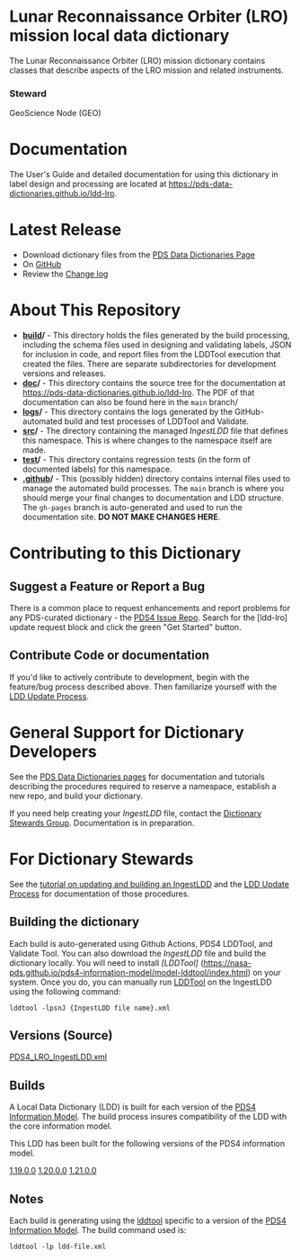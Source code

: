 # Lunar Reconnaissance Orbiter (LRO) mission local data dictionary

The Lunar Reconnaissance Orbiter (LRO) mission dictionary contains classes that describe aspects of the LRO mission and related instruments.

### Steward
GeoScience Node (GEO)

# Documentation
The User's Guide and detailed documentation for using this dictionary in
label design and processing
are located at https://pds-data-dictionaries.github.io/ldd-lro.
# Latest Release
* Download dictionary files from the [PDS Data Dictionaries Page](https://pds.nasa.gov/datastandards/dictionaries/#ldd-lro})
* On [GitHub](../../releases/latest)
* Review the [Change log](ChangeLog.md)
# About This Repository
* **[build](build)/** - This directory holds the files generated by the
  build processing, including the schema files used in designing and
  validating labels, JSON for inclusion in code, and report files from the
  LDDTool execution that created the files. There are separate
  subdirectories for development versions and releases.
* **[doc](docs)/** - This directory contains the source tree for the 
  documentation at https://pds-data-dictionaries.github.io/ldd-lro. The
  PDF of that documentation can also be found here in the `main` branch/
* **[logs](logs)/** - This directory contains the logs generated by the
  GitHub-automated build and test processes of LDDTool and Validate.
* **[src](src)/** - The directory containing the managed *IngestLDD* file
  that defines this namespace. This is where changes to the namespace
  itself are made.
* **[test](test)/** - This directory contains regression tests (in the
  form of documented labels) for this namespace.
* **[.github](.github)/** - This (possibly hidden) directory contains
  internal files used to manage the automated build processes.
The `main` branch is where you should merge your final changes to documentation and LDD structure.
The `gh-pages` branch is auto-generated and used to run the documentation site. **DO NOT MAKE CHANGES HERE**.
# Contributing to this Dictionary
## Suggest a Feature or Report a Bug
<!-- replace "repo id" below with the "ldd-xxx" string from the
GitHub repo URL.-->
There is a common place to request enhancements and report problems for
any PDS-curated dictionary - the [PDS4 Issue Repo](https://github.com/pds-data-dictionaries/PDS4-LDD-Issue-Repo/issues/new/choose).
Search for the \[ldd-lro\] update request block and click the green "Get Started" button.

## Contribute Code or documentation
If you'd like to actively contribute to development, begin with the
feature/bug process described above. Then familiarize yourself with
the [LDD Update Process](https://pds-data-dictionaries.github.io/development/ldd-update.html).

# General Support for Dictionary Developers
See the [PDS Data Dictionaries pages](https://pds-data-dictionaries.github.io)
for documentation and tutorials describing the procedures
required to reserve a namespace,
establish a new repo, and build your dictionary.

If you need help creating your *IngestLDD* file, contact the [Dictionary Stewards Group](https://pds-data-dictionaries.github.io/teams/pds-dd-stewards.html). Documentation is in preparation.
# For Dictionary Stewards
See the [tutorial on updating and building an IngestLDD](https://pds-data-dictionaries.github.io/support/tutorials.html#ldd-update-and-build-tutorial) and the [LDD Update Process](https://pds-data-dictionaries.github.io/development/ldd-update.html) for documentation of those procedures.
## Building the dictionary
Each build is auto-generated using Github Actions, PDS4 LDDTool, and Validate Tool.
You can also download the *IngestLDD* file and build the dictionary locally.
You will need to install *[LDDTool]* (https://nasa-pds.github.io/pds4-information-model/model-lddtool/index.html) on your system. Once you do,
you can manually run [LDDTool](https://nasa-pds.github.io/pds4-information-model/model-lddtool/index.html) on the IngestLDD using the following command:

```
lddtool -lpsnJ {IngestLDD file name}.xml
```

## Versions (Source)

[PDS4_LRO_IngestLDD.xml](src/PDS4_LRO_IngestLDD.xml)

## Builds

A Local Data Dictionary (LDD) is built for each version of the [PDS4 Information Model](https://pds.nasa.gov/pds4/doc/im/).
The build process insures compatibility of the LDD with the core information model.

This LDD has been built for the following versions of the PDS4 information model.

[1.19.0.0](build/release/1.19.0.0)
[1.20.0.0](build/release/1.20.0.0)
[1.21.0.0](build/release/1.21.0.0)

## Notes

Each build is generating using the [lddtool](https://pds.nasa.gov/pds4/software/ldd/) specific to a version of the [PDS4 Information Model](https://pds.nasa.gov/pds4/doc/im/). The build command used is:

```
lddtool -lp ldd-file.xml
```

